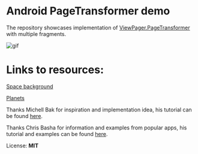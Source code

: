# Android PageTransformer demo

The repository showcases implementation of [ViewPager.PageTransformer](https://developer.android.com/reference/android/support/v4/view/ViewPager.PageTransformer) with multiple fragments.

![gif](https://raw.githubusercontent.com/m3sv/PageTransformerDemo/master/demo.gif)

# Links to resources: 

[Space background](https://opengameart.org/content/parallax-space-scene-seamlessly-scrolls-too)

[Planets](https://opengameart.org/content/16-planet-sprites)

Thanks Michell Bak for inspiration and implementation idea, his tutorial can be found 
[here](https://android.jlelse.eu/creating-an-intro-screen-for-your-app-using-viewpager-pagetransformer-9950517ea04f).

Thanks Chris Basha for information and examples from popular apps, his tutorial and examples can be found [here](https://medium.com/@BashaChris/the-android-viewpager-has-become-a-fairly-popular-component-among-android-apps-its-simple-6bca403b16d4).


License: **MIT**
